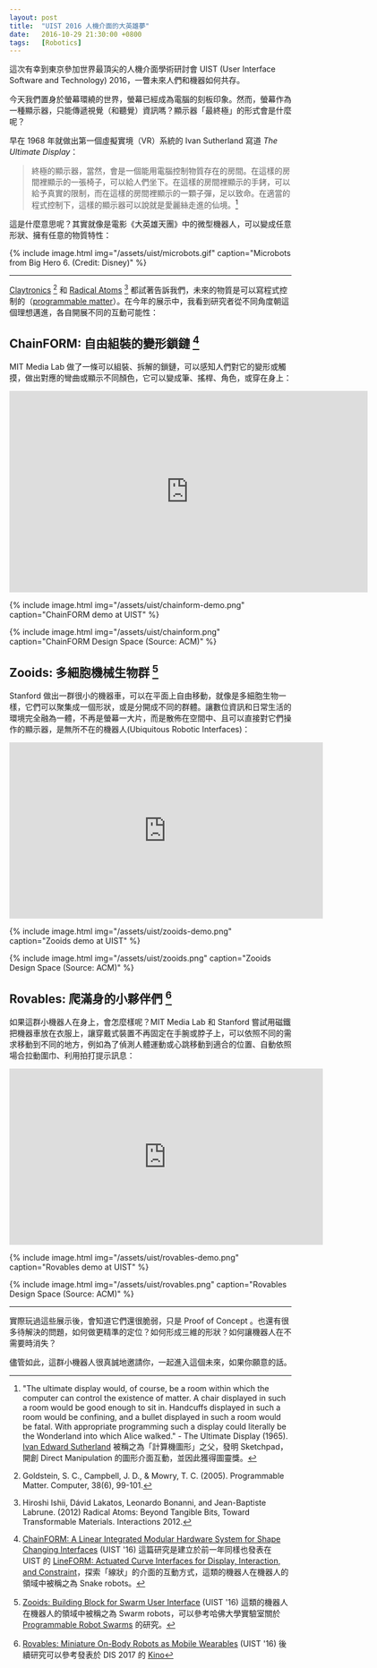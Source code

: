 ```yaml
---
layout: post
title:  "UIST 2016 人機介面的大英雄夢"
date:   2016-10-29 21:30:00 +0800
tags:   [Robotics]
---
```


這次有幸到東京參加世界最頂尖的人機介面學術研討會 UIST (User Interface Software and Technology) 2016，一瞥未來人們和機器如何共存。

今天我們置身於螢幕環繞的世界，螢幕已經成為電腦的刻板印象。然而，螢幕作為一種顯示器，只能傳遞視覺（和聽覺）資訊嗎？顯示器「最終極」的形式會是什麼呢？

早在 1968 年就做出第一個虛擬實境（VR）系統的 Ivan Sutherland 寫道 *The Ultimate Display*：

> 終極的顯示器，當然，會是一個能用電腦控制物質存在的房間。在這樣的房間裡顯示的一張椅子，可以給人們坐下。在這樣的房間裡顯示的手銬，可以給予真實的限制，而在這樣的房間裡顯示的一顆子彈，足以致命。在適當的程式控制下，這樣的顯示器可以說就是愛麗絲走進的仙境。[^1]

這是什麼意思呢？其實就像是電影《大英雄天團》中的微型機器人，可以變成任意形狀、擁有任意的物質特性：

{% include image.html
           img="/assets/uist/microbots.gif"
           caption="Microbots from Big Hero 6. (Credit: Disney)" %}

---

[Claytronics](https://www.cs.cmu.edu/~claytronics/) [^2] 和 [Radical Atoms](http://tangible.media.mit.edu/project/radical-atoms/) [^3] 都試著告訴我們，未來的物質是可以寫程式控制的（[programmable matter](https://en.wikipedia.org/wiki/Programmable_matter)）。在今年的展示中，我看到研究者從不同角度朝這個理想邁進，各自開展不同的互動可能性：

## ChainFORM: 自由組裝的變形鎖鏈 [^4]

MIT Media Lab 做了一條可以組裝、拆解的鎖鏈，可以感知人們對它的變形或觸摸，做出對應的彎曲或顯示不同顏色，它可以變成筆、搖桿、角色，或穿在身上：

<div class="video-wrapper">
    <iframe src="https://player.vimeo.com/video/193779890" width="640" height="360" frameborder="0" webkitallowfullscreen mozallowfullscreen allowfullscreen></iframe>
</div>

{% include image.html
           img="/assets/uist/chainform-demo.png"
           caption="ChainFORM demo at UIST" %}

{% include image.html
           img="/assets/uist/chainform.png"
           caption="ChainFORM Design Space (Source: ACM)" %}

## Zooids: 多細胞機械生物群 [^5]

Stanford 做出一群很小的機器車，可以在平面上自由移動，就像是多細胞生物一樣，它們可以聚集成一個形狀，或是分開成不同的群體。讓數位資訊和日常生活的環境完全融為一體，不再是螢幕一大片，而是散佈在空間中、且可以直接對它們操作的顯示器，是無所不在的機器人(Ubiquitous Robotic Interfaces)：

<div class="video-wrapper">
    <iframe width="560" height="315" src="https://www.youtube.com/embed/ZVdAfDMP3m0" frameborder="0" allowfullscreen></iframe>
</div>

{% include image.html
           img="/assets/uist/zooids-demo.png"
           caption="Zooids demo at UIST" %}

{% include image.html
           img="/assets/uist/zooids.png"
           caption="Zooids Design Space (Source: ACM)" %}

## Rovables: 爬滿身的小夥伴們 [^6]

如果這群小機器人在身上，會怎麼樣呢？MIT Media Lab 和 Stanford 嘗試用磁鐵把機器車放在衣服上，讓穿戴式裝置不再固定在手腕或脖子上，可以依照不同的需求移動到不同的地方，例如為了偵測人體運動或心跳移動到適合的位置、自動依照場合拉動圍巾、利用拍打提示訊息：

<div class="video-wrapper">
    <iframe width="560" height="315" src="https://www.youtube.com/embed/IhIOLLE0ugg" frameborder="0" allowfullscreen></iframe>
</div>

{% include image.html
           img="/assets/uist/rovables-demo.png"
           caption="Rovables demo at UIST" %}

{% include image.html
           img="/assets/uist/rovables.png"
           caption="Rovables Design Space (Source: ACM)" %}

---

實際玩過這些展示後，會知道它們還很脆弱，只是 Proof of Concept 。也還有很多待解決的問題，如何做更精準的定位？如何形成三維的形狀？如何讓機器人在不需要時消失？

儘管如此，這群小機器人很真誠地邀請你，一起進入這個未來，如果你願意的話。

[^1]: "The ultimate display would, of course, be a room within which the computer can control the existence of matter. A chair displayed in such a room would be good enough to sit in. Handcuffs displayed in such a room would be confining, and a bullet displayed in such a room would be fatal. With appropriate programming such a display could literally be the Wonderland into which Alice walked." - The Ultimate Display (1965). [Ivan Edward Sutherland](https://en.wikipedia.org/wiki/Ivan_Sutherland) 被稱之為「計算機圖形」之父，發明 Sketchpad，開創 Direct Manipulation 的圖形介面互動，並因此獲得圖靈獎。
[^2]: Goldstein, S. C., Campbell, J. D., & Mowry, T. C. (2005). Programmable Matter. Computer, 38(6), 99-101.
[^3]: Hiroshi Ishii, Dávid Lakatos, Leonardo Bonanni, and Jean-Baptiste Labrune. (2012) Radical Atoms: Beyond Tangible Bits, Toward Transformable Materials. Interactions 2012.
[^4]: [ChainFORM: A Linear Integrated Modular Hardware System for Shape Changing Interfaces](https://tangible.media.mit.edu/project/chainform/) (UIST '16) 這篇研究是建立於前一年同樣也發表在 UIST 的 [LineFORM: Actuated Curve Interfaces for Display, Interaction, and Constraint](https://tangible.media.mit.edu/project/lineform/)，探索「線狀」的介面的互動方式，這類的機器人在機器人的領域中被稱之為 Snake robots。
[^5]: [Zooids: Building Block for Swarm User Interface](http://shape.stanford.edu/research/swarm/) (UIST '16) 這類的機器人在機器人的領域中被稱之為 Swarm robots，可以參考哈佛大學實驗室關於 [Programmable Robot Swarms](https://wyss.harvard.edu/technology/programmable-robot-swarms/) 的研究。
[^6]: [Rovables: Miniature On-Body Robots as Mobile Wearables](http://shape.stanford.edu/research/rovables/) (UIST '16) 後續研究可以參考發表於 DIS 2017 的 [Kino](https://www.media.mit.edu/projects/kino-kinetic-wearable/overview/)
